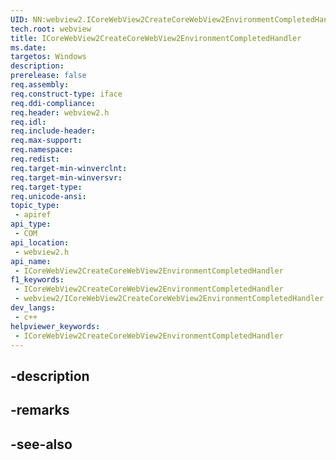 ```yaml
---
UID: NN:webview2.ICoreWebView2CreateCoreWebView2EnvironmentCompletedHandler
tech.root: webview
title: ICoreWebView2CreateCoreWebView2EnvironmentCompletedHandler
ms.date: 
targetos: Windows
description: 
prerelease: false
req.assembly: 
req.construct-type: iface
req.ddi-compliance: 
req.header: webview2.h
req.idl: 
req.include-header: 
req.max-support: 
req.namespace: 
req.redist: 
req.target-min-winverclnt: 
req.target-min-winversvr: 
req.target-type: 
req.unicode-ansi: 
topic_type:
 - apiref
api_type:
 - COM
api_location:
 - webview2.h
api_name:
 - ICoreWebView2CreateCoreWebView2EnvironmentCompletedHandler
f1_keywords:
 - ICoreWebView2CreateCoreWebView2EnvironmentCompletedHandler
 - webview2/ICoreWebView2CreateCoreWebView2EnvironmentCompletedHandler
dev_langs:
 - c++
helpviewer_keywords:
 - ICoreWebView2CreateCoreWebView2EnvironmentCompletedHandler
---
```


## -description

## -remarks

## -see-also

